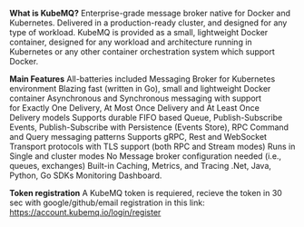 **What is KubeMQ?**
Enterprise-grade message broker native for Docker and Kubernetes. Delivered in a production-ready cluster, and designed for any type of workload. KubeMQ is provided as a small, lightweight Docker container, designed for any workload and architecture running in Kubernetes or any other container orchestration system which support Docker.

**Main Features**
All-batteries included Messaging Broker for Kubernetes environment
Blazing fast (written in Go), small and lightweight Docker container
Asynchronous and Synchronous messaging with support for Exactly One Delivery, At Most Once Delivery and At Least Once Delivery models
Supports durable FIFO based Queue, Publish-Subscribe Events, Publish-Subscribe with Persistence (Events Store), RPC Command and Query messaging patterns
Supports gRPC, Rest and WebSocket Transport protocols with TLS support (both RPC and Stream modes)
Runs in Single and cluster modes
No Message broker configuration needed (i.e., queues, exchanges)
Built-in Caching, Metrics, and Tracing
.Net, Java, Python, Go SDKs
Monitoring Dashboard.

**Token registration**
A KubeMQ token is requiered, recieve the token in 30 sec with google/github/email registration in this link: https://account.kubemq.io/login/register
